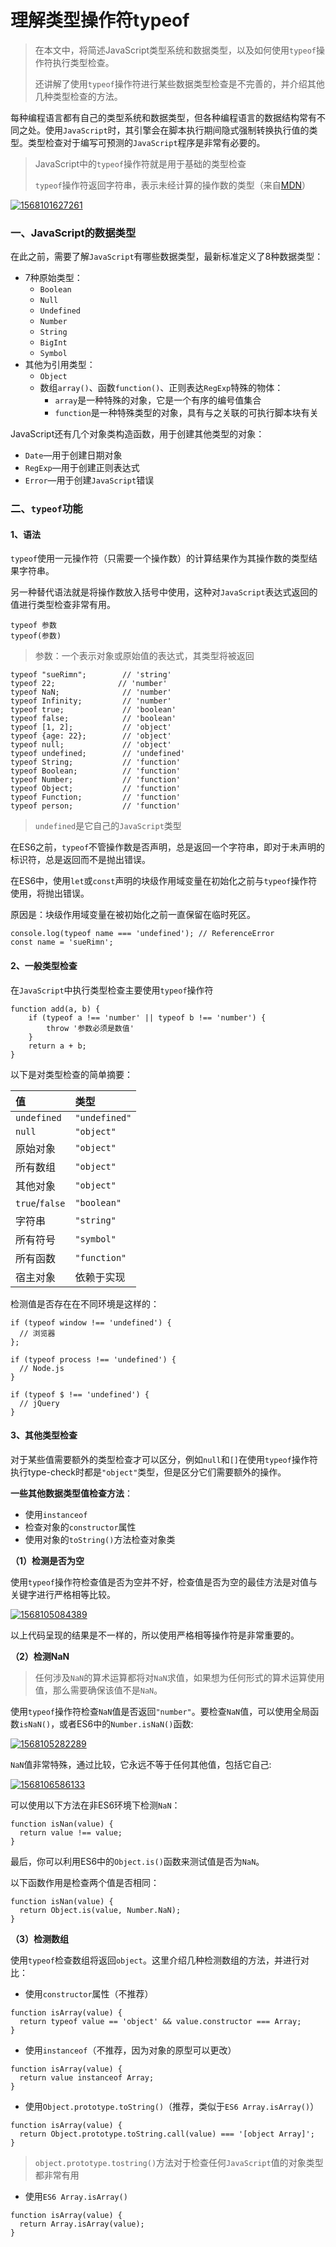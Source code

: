 # 理解类型操作符typeof

> 在本文中，将简述JavaScript类型系统和数据类型，以及如何使用`typeof`操作符执行类型检查。
>
> 还讲解了使用`typeof`操作符进行某些数据类型检查是不完善的，并介绍其他几种类型检查的方法。

每种编程语言都有自己的类型系统和数据类型，但各种编程语言的数据结构常有不同之处。使用`JavaScript`时，其引擎会在脚本执行期间隐式强制转换执行值的类型。类型检查对于编写可预测的`JavaScript`程序是非常有必要的。

> JavaScript中的`typeof`操作符就是用于基础的类型检查
>
> `typeof`操作符返回字符串，表示未经计算的操作数的类型（来自[MDN](https://developer.mozilla.org/zh-CN/docs/Web/JavaScript/Reference/Operators/typeof)）

[![1568101627261](https://camo.githubusercontent.com/69a84447fa2c301fbcb4cd5fdddaa874acaed6f4/68747470733a2f2f7365676d656e746661756c742e636f6d2f696d672f625662787837333f773d32373426683d3639)](https://camo.githubusercontent.com/69a84447fa2c301fbcb4cd5fdddaa874acaed6f4/68747470733a2f2f7365676d656e746661756c742e636f6d2f696d672f625662787837333f773d32373426683d3639)

### 一、JavaScript的数据类型

在此之前，需要了解`JavaScript`有哪些数据类型，最新标准定义了8种数据类型：

* 7种原始类型：
  * `Boolean`
  * `Null`
  * `Undefined`
  * `Number`
  * `String`
  * `BigInt`
  * `Symbol`
* 其他为引用类型：
  * `Object`
  * 数组`array()`、函数`function()`、正则表达`RegExp`特殊的物体：
    * `array`是一种特殊的对象，它是一个有序的编号值集合
    * `function`是一种特殊类型的对象，具有与之关联的可执行脚本块有关

JavaScript还有几个对象类构造函数，用于创建其他类型的对象：

* `Date`—用于创建日期对象
* `RegExp`—用于创建正则表达式
* `Error`—用于创建`JavaScript`错误

### 二、`typeof`功能

#### 1、语法

`typeof`使用一元操作符（只需要一个操作数）的计算结果作为其操作数的类型结果字符串。

另一种替代语法就是将操作数放入括号中使用，这种对`JavaScript`表达式返回的值进行类型检查非常有用。

```text
typeof 参数
typeof(参数)
```

> 参数：一个表示对象或原始值的表达式，其类型将被返回

```text
typeof "sueRimn";        // 'string'
typeof 22;		        // 'number'
typeof NaN;              // 'number'
typeof Infinity;         // 'number'
typeof true;             // 'boolean'
typeof false;            // 'boolean'
typeof [1, 2];           // 'object'
typeof {age: 22};        // 'object'
typeof null;             // 'object'
typeof undefined;        // 'undefined' 
typeof String;           // 'function'
typeof Boolean;          // 'function' 
typeof Number;           // 'function'
typeof Object;           // 'function'
typeof Function;         // 'function'
typeof person;           // 'function'
```

> `undefined`是它自己的`JavaScript`类型

在ES6之前，`typeof`不管操作数是否声明，总是返回一个字符串，即对于未声明的标识符，总是返回而不是抛出错误。

在ES6中，使用`let`或`const`声明的块级作用域变量在初始化之前与`typeof`操作符使用，将抛出错误。

原因是：块级作用域变量在被初始化之前一直保留在临时死区。

```text
console.log(typeof name === 'undefined'); // ReferenceError
const name = 'sueRimn';
```

#### 2、一般类型检查

在`JavaScript`中执行类型检查主要使用`typeof`操作符

```text
function add(a, b) {
    if (typeof a !== 'number' || typeof b !== 'number') {
        throw '参数必须是数值'
    }
    return a + b;
}
```

以下是对类型检查的简单摘要：

| 值 | 类型 |
| :--- | :--- |
| `undefined` | `"undefined"` |
| `null` | `"object"` |
| 原始对象 | `"object"` |
| 所有数组 | `"object"` |
| 其他对象 | `"object"` |
| `true`/`false` | `"boolean"` |
| 字符串 | `"string"` |
| 所有符号 | `"symbol"` |
| 所有函数 | `"function"` |
| 宿主对象 | 依赖于实现 |

检测值是否存在在不同环境是这样的：

```text
if (typeof window !== 'undefined') {
  // 浏览器
};

if (typeof process !== 'undefined') {
  // Node.js
}

if (typeof $ !== 'undefined') {
  // jQuery 
}
```

#### 3、其他类型检查

对于某些值需要额外的类型检查才可以区分，例如`null`和`[]`在使用`typeof`操作符执行type-check时都是`"object"`类型，但是区分它们需要额外的操作。

**一些其他数据类型值检查方法**：

* 使用`instanceof`
* 检查对象的`constructor`属性
* 使用对象的`toString()`方法检查对象类

**（1）检测是否为空**

使用`typeof`操作符检查值是否为空并不好，检查值是否为空的最佳方法是对值与关键字进行严格相等比较。

[![1568105084389](https://camo.githubusercontent.com/92d27d02366b3a6a93803492b3d125b15cc70579/68747470733a2f2f7365676d656e746661756c742e636f6d2f696d672f625662787837373f773d32343726683d3735)](https://camo.githubusercontent.com/92d27d02366b3a6a93803492b3d125b15cc70579/68747470733a2f2f7365676d656e746661756c742e636f6d2f696d672f625662787837373f773d32343726683d3735)

以上代码呈现的结果是不一样的，所以使用严格相等操作符是非常重要的。

**（2）检测NaN**

> 任何涉及`NaN`的算术运算都将对`NaN`求值，如果想为任何形式的算术运算使用值，那么需要确保该值不是`NaN`。

使用`typeof`操作符检查`NaN`值是否返回`"number"`。要检查`NaN`值，可以使用全局函数`isNaN()`，或者ES6中的`Number.isNaN()`函数:

[![1568105282289](https://camo.githubusercontent.com/8a622f60f17311220aad5798567bef2b489d5a80/68747470733a2f2f7365676d656e746661756c742e636f6d2f696d672f625662787838673f773d33313826683d323839)](https://camo.githubusercontent.com/8a622f60f17311220aad5798567bef2b489d5a80/68747470733a2f2f7365676d656e746661756c742e636f6d2f696d672f625662787838673f773d33313826683d323839)

`NaN`值非常特殊，通过比较，它永远不等于任何其他值，包括它自己:

[![1568106586133](https://camo.githubusercontent.com/a86c67e83d5b4b49be6ae1574a66e8771e915653/68747470733a2f2f7365676d656e746661756c742e636f6d2f696d672f625662787838683f773d32313026683d3834)](https://camo.githubusercontent.com/a86c67e83d5b4b49be6ae1574a66e8771e915653/68747470733a2f2f7365676d656e746661756c742e636f6d2f696d672f625662787838683f773d32313026683d3834)

可以使用以下方法在非ES6环境下检测`NaN`：

```text
function isNan(value) {
  return value !== value;
}
```

最后，你可以利用ES6中的`Object.is()`函数来测试值是否为`NaN`。

以下函数作用是检查两个值是否相同：

```text
function isNan(value) {
  return Object.is(value, Number.NaN);
}
```

**（3）检测数组**

使用`typeof`检查数组将返回`object`。这里介绍几种检测数组的方法，并进行对比：

* 使用`constructor`属性（不推荐）

```text
function isArray(value) {
  return typeof value == 'object' && value.constructor === Array;
}
```

* 使用`instanceof`（不推荐，因为对象的原型可以更改）

```text
function isArray(value) {
  return value instanceof Array;
}
```

* 使用`Object.prototype.toString()`（推荐，类似于`ES6 Array.isArray()`）

```text
function isArray(value) {
  return Object.prototype.toString.call(value) === '[object Array]';
}
```

> `object.prototype.tostring()`方法对于检查任何`JavaScript`值的对象类型都非常有用

* 使用`ES6 Array.isArray()`

```text
function isArray(value) {
  return Array.isArray(value);
}
```

